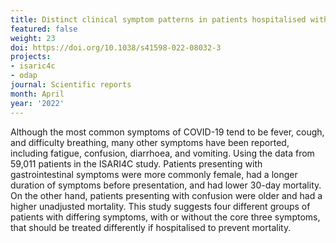 ```yaml
---
title: Distinct clinical symptom patterns in patients hospitalised with COVID-19
featured: false
weight: 23
doi: https://doi.org/10.1038/s41598-022-08032-3
projects:
- isaric4c
- odap
journal: Scientific reports
month: April
year: '2022'
---
```




Although the most common symptoms of COVID-19 tend to be fever, cough, and difficulty breathing, many other symptoms have been reported, including fatigue, confusion, diarrhoea, and vomiting. Using the data from 59,011 patients in the ISARI4C study. Patients presenting with gastrointestinal symptoms were more commonly female, had a longer duration of symptoms before presentation, and had lower 30-day mortality. On the other hand, patients presenting with confusion were older and had a higher unadjusted mortality. This study suggests four different groups of patients with differing symptoms, with or without the core three symptoms, that should be treated differently if hospitalised to prevent mortality.
